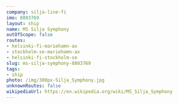 ```yaml
---
company: silja-line-fi
imo: 8803769
layout: ship
name: MS Silja Symphony
outOfScope: false
routes:
- helsinki-fi-mariehamn-ax
- stockholm-se-mariehamn-ax
- helsinki-fi-stockholm-se
slug: ms-silja-symphony-8803769
tags:
- ship
photo: /img/300px-Silja_Symphony.jpg
unknownRoutes: false
wikipediaUrl: https://en.wikipedia.org/wiki/MS_Silja_Symphony
---
```

